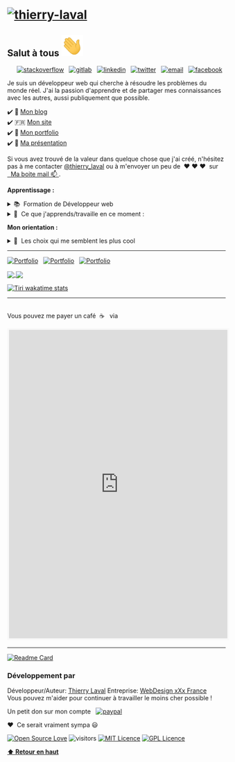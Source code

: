 # [![thierry-laval](https://github.com/thierry-laval/thierry-laval/blob/master/images/banniere.jpg?raw=true)](https://thierrylaval.dev)

<!--## Salut à tous 👋 -->
## Salut à tous <img src="images/wave.gif" width="50px">

<p align ="right">
<a target="blank" href="https://stackoverflow.com/story/thierrylaval"><img alt="stackoverflow" img height="35" src="https://cdn.sstatic.net/Sites/stackoverflow/Img/apple-touch-icon.png"></a>&nbsp;&nbsp;
<a target="blank" href="https://gitlab.com/thierry-laval"><img alt="gitlab" img height="24" src="https://gitlab.com/assets/favicon-7901bd695fb93edb07975966062049829afb56cf11511236e61bcf425070e36e.png"></a>&nbsp;&nbsp;
<a target="blank" href="https://www.linkedin.com/in/thierry-laval"><img alt="linkedin" img height="24" src="https://github.com/thierry-laval/thierry-laval/blob/master/images/linkedin.png?raw=true"></a>&nbsp;&nbsp;
<a target="blank" href="https://twitter.com/thierry_laval"><img alt="twitter" img height="24" src="https://github.com/thierry-laval/thierry-laval/blob/master/images/twitter.png?raw=true"></a>&nbsp;&nbsp;
<a target="blank" href="mailto:contact@thierrylaval.dev"><img alt="email" img height="24" src="https://github.com/thierry-laval/thierry-laval/blob/master/images/applemail.png?raw=true"></a>&nbsp;&nbsp;
<a target="blank" href="https://www.facebook.com/thierrylaval"><img alt="facebook" img height="24" src="https://github.com/thierry-laval/thierry-laval/blob/master/images/facebook.png?raw=true"></a>&nbsp;&nbsp;

<!--<a href="https://thierrylaval.dev/"><img height="24" src="https://github.com/thierry-laval/thierry-laval/blob/master/youtube.png?raw=true"></a>&nbsp;&nbsp;-->
<!--<a href="https://www.youtube.com/c/mettre l'adresse/"><img height="24" src="https://github.com/thierry-laval/thierry-laval/blob/master/youtube.png?raw=true"></a>&nbsp;&nbsp;-->
<!--<a href="https://www.instagram.com/mettre l'adresse/"><img height="24" src="https://github.com/thierry-laval/thierry-laval/blob/master/instagram-alt.png?raw=true"></a>&nbsp;&nbsp;-->
</p>

Je suis un développeur web qui cherche à résoudre les problèmes du monde réel.
J'ai la passion d'apprendre et de partager mes connaissances avec les autres, aussi publiquement que possible.

:heavy_check_mark: 📝 <a href="https://blog.thierrylaval.dev/" target="blank">Mon blog</a><br>
:heavy_check_mark: 🇫🇷 <a href="https://thierrylaval.dev/" target="blank">Mon site</a><br>
:heavy_check_mark: 📗 <a href="https://portfolio.thierrylaval.dev/" target="blank">Mon portfolio</a><br>
:heavy_check_mark: 🔖 <a href="https://presentation.thierrylaval.dev/" target="blank">Ma présentation</a><br>

Si vous avez trouvé de la valeur dans quelque chose que j'ai créé, n'hésitez pas à me contacter [@thierry_laval](https://twitter.com/thierry_laval/) ou à m'envoyer un peu de&nbsp;&nbsp;♥ ♥ ♥&nbsp;&nbsp;sur [&nbsp;&nbsp;Ma boite mail 📫 ](mailto:contact@thierrylaval.dev).

<p>
<strong>Apprentissage :</strong>
    <details>
      <summary>📚&nbsp;&nbsp;Formation de Développeur web</summary>
        - Création/intégration d'une maquette<br/>
        - La ligne de commande<br/>
        - Git et GitHub<br/>
        - HTML5 & CSS3, SASS<br/>
        - JavaScript<br/>
        - Bootstrap 4<br/>
        - Node.js<br/>
        - Express<br/>
        - MongoDB<br/>
        - PHP<br/>
        - L'OSWAP<br/>
        - API REST<br/>
        - MySQL<br/>
        - Vue.js<br/>
    </details>
    <details>
      <summary>🌱&nbsp;&nbsp;Ce que j'apprends/travaille en ce moment :</summary>
        - Html5, Css3<br/>
        - JavaScript pour le web<br/>
        - MySQL<br/>
        - PHP<br/>
        - Symfony<br/>
        - Devops<br/>
        - VueJs 3
      </details>
</p>
<p>
<strong>Mon orientation :</strong>
<details>
      <summary>🤔&nbsp;&nbsp;Les choix qui me semblent les plus cool</summary>
        - Création de sites et de boutiques<br/>
        - e-commerce<br/>
        - Prestashop (gestion et développements)<br/>
        - Wordpress<br/>
        - Apprentissages de code<br/>
        - Spécialisation dans la voie qui me paraîtra la plus sympa !
      </details>
      </p>

---

<a target="blank" href="https://thierrylaval.dev"><img alt="Portfolio" img height="24" src="https://img.shields.io/badge/Tiri-PRO-red"/></a>&nbsp;&nbsp;
<a target="blank" href="https://blog.thierrylaval.dev"><img alt="Portfolio" img height="24" src="https://img.shields.io/badge/Visitez-mon%20blog-blue"/></a>&nbsp;&nbsp;
<a target="blank" href="https://ko-fi.com/W7W3E07MS"><img alt="Portfolio" img height="24" src="https://img.shields.io/badge/Payez--moi-un%20caf%C3%A9-white"/></a>&nbsp;&nbsp;

<!--Les statistiques d'origines remplacées pour mettre les images cotes à cotes-->
<!--
[![Les statistiques de Thierry sur github](https://github-readme-stats.vercel.app/api?username=thierry-laval&show_icons=true&locale=fr&theme=merko&include_all_commits=true&hide=["prs","issues","contribs"])](https://github.com/thierry-laval)

[![Top Langs](https://github-readme-stats.vercel.app/api/top-langs/?username=thierry-laval&layout=compact&locale=fr&theme=merko&include_all_commits=true)](https://github.com/thierryl-laval)
-->
<a href="https://github.com/thierry-laval">
  <img align="center" src="https://github-readme-stats.vercel.app/api/top-langs/?username=thierry-laval&layout=compact&locale=fr&theme=merko&include_all_commits=true&langs_count=8" />
</a>
<a href="https://github.com/thierry-laval">
  <img align="center" src="https://github-readme-stats.vercel.app/api?username=thierry-laval&show_icons=true&locale=fr&theme=merko&include_all_commits=true&hide=issues" />
</a>

<!--[Les statistiques de Thierry sur wakatime](https://wakatime.com/share/@Tiri/d6c46a37-31f7-4c70-aab6-1de21c52f59d.svg)
-->
<!--
<img src="https://wakatime.com/share/@Tiri/5c9419dc-b711-422d-9fd2-bf44b9e7b400.svg" width="500">
-->

[![Tiri wakatime stats](https://github-readme-stats.vercel.app/api/wakatime?username=Tiri&layout=compact&theme=merko)](https://github.com/thierry-laval/thierry-laval)

---

<br>Vous pouvez me payer un café&nbsp;&nbsp;☕️&nbsp;&nbsp; via&nbsp;&nbsp;

<iframe id='kofiframe' src='https://ko-fi.com/thierrylaval/?hidefeed=true&widget=true&embed=true&preview=true' style='border:none;width:100%;padding:4px;background:#f9f9f9;' height='712' title='thierrylaval'></iframe>

<!--[![paypal.me/lavalthierry](https://ionicabizau.github.io/badges/paypal.svg)](https://paypal.me/lavalthierry?locale.x=fr_FR) - Vous pouvez me payer un café (avec une petite donation) via PayPal&nbsp;&nbsp;☕️&nbsp;&nbsp;Merci&nbsp;&nbsp;! :heart:-->

<!--[![Open Source Love png2](https://badges.frapsoft.com/os/v2/open-source.png?v=103)](https://github.com/ellerbrock/open-source-badges/)-->

---

[![Readme Card](https://github-readme-stats.vercel.app/api/pin/?username=thierry-laval&repo=github-readme-stats&theme=merko&locale=fr)](https://github.com/thierry-laval/github-readme-stats)

### Développement par

Développeur/Auteur: [Thierry Laval](https://github.com/thierry-laval)
Entreprise: [WebDesign xXx France](https://github.com/xXx-France)
<br>
Vous pouvez m'aider pour continuer à travailler le moins cher possible !

Un petit don sur mon compte&nbsp;&nbsp;
[![paypal](https://ionicabizau.github.io/badges/paypal.svg)](https://www.paypal.com/donate/?business=M7PKF2S45RUBJ&no_recurring=0&item_name=Rendons-nous+la+vie+plus+belle&currency_code=EUR)

:heart:&nbsp;&nbsp;Ce serait vraiment sympa 😃

[![Open Source Love](https://img.shields.io/badge/Open%20Source-%E2%9D%A4%EF%B8%8F-color=green&right_color=red)](https://github.com/thierry-laval/)
![visitors](https://visitor-badge.glitch.me/badge?page_id=thierry-laval.visitor-badge&right_color=blue&left_text=Nombre-de-visiteurs)
[![MIT Licence](https://badges.frapsoft.com/os/mit/mit.png?v=103)](https://opensource.org/licenses/mit-license.php)
[![GPL Licence](https://badges.frapsoft.com/os/gpl/gpl.png?v=103 )](https://opensource.org/licenses/GPL-3.0/)

**[⬆ Retour en haut](#)** <br>
